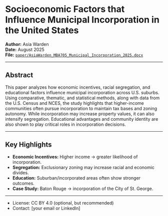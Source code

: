 
# Socioeconomic Factors that Influence Municipal Incorporation in the United States

**Author:** Asia Warden  
**Date:** August 2025  
**File:** [`paper/AsiaWarden_MBA705_Municipal_Incorporation_2025.docx`](paper/AsiaWarden_MBA705_Municipal_Incorporation_2025.docx)

---

## Abstract
This paper analyzes how economic incentives, racial segregation, and educational factors influence municipal incorporation across U.S. suburbs. Using comparative, thematic, and statistical methods, along with data from the U.S. Census and NCES, the study highlights that higher-income communities often pursue incorporation to maintain tax bases and zoning autonomy. While incorporation may increase property values, it can also intensify segregation. Educational advantages and community identity are also shown to play critical roles in incorporation decisions.

---

## Key Highlights
- **Economic Incentives:** Higher income → greater likelihood of incorporation.  
- **Segregation:** Exclusionary zoning may increase racial and economic divides.  
- **Education:** Suburban/incorporated areas often show stronger outcomes.  
- **Case Study:** Baton Rouge → incorporation of the City of St. George.  

---


- License: CC BY 4.0 (optional, but recommended)  
- Contact: [your email or LinkedIn]  
